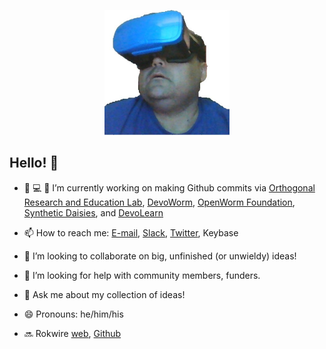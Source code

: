 <p align="center">
<img HEIGHT = 200 WIDTH = 200 src="https://github.com/balicea/balicea/blob/master/nu17btiu_400x400.jpg"><BR>
</p>
  <H2>Hello! 👋 </H2>

- 🏡 :computer: :microscope: I’m currently working on making Github commits via [Orthogonal Research and Education Lab](https://github.com/Orthogonal-Research-Lab), [DevoWorm](https://github.com/devoworm), [OpenWorm Foundation](https://github.com/openworm), [Synthetic Daisies](https://github.com/synthetic-daisies), and [DevoLearn](https://github.com/DevoLearn)

- 📫 How to reach me: [E-mail](mailto:bradly.alicea@outlook.com), [Slack](http://orthogonal-research.slack.com), [Twitter](http://www.twitter.com/balicea1), Keybase

- 👯 I’m looking to collaborate on big, unfinished (or unwieldy) ideas!

- 🤔 I’m looking for help with community members, funders.

- :volcano: Ask me about my collection of ideas!

- 😄 Pronouns: he/him/his

- :soon: Rokwire [web](https://rokwire.org/), [Github](https://github.com/rokwire)

<!--
**balicea/balicea** is a ✨ _special_ ✨ repository because its `README.md` (this file) appears on your GitHub profile.

Here are some ideas to get you started:


- 🌱 I’m currently learning ...


- ⚡ Fun fact: ...
-->
